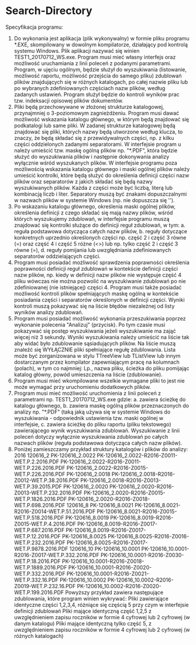 # Search-Directory
Specyfikacja programu:
1. Do wykonania jest aplikacja (plik wykonywalny) w formie pliku programu *.EXE, skompilowany w dowolnym kompilatorze, działający pod kontrolą systemu Windows.
Plik aplikacji nazywać się winien TEST1_20170712_WS.exe. Program musi mieć własny interfejs oraz możliwość uruchamiania z linii poleceń z podanymi parametrami. Program, w ujęciu ogólnym, będzie służył do wyszukiwania (listowanie, możliwość raportu, możliwość przejścia do samego pliku) zdublowań plików znajdujących się w różnych katalogach, po całej nazwie pliku lub po wybranych zdefiniowanych częściach nazw plików, według zadanych ustawień. Program służył będzie do kontroli wyników prac tzw. indeksacji opisowej plików dokumentów.
2. Pliki będą przechowywane w złożonej strukturze katalogowej, przynajmniej o 3-poziomowym zagnieżdżeniu. Program musi dawać możliwość wskazania katalogu głównego, w którym będą znajdować się podkatalogi lub same pliki. W zadanej strukturze katalogowej będą znajdować się pliki, których nazwy będą utworzone według klucza, to znaczy, że będą składać się z przewidywalnych części, np. z kilku części oddzielonych zadanymi separatorami. W interfejsie program u należy umieścić tzw. maskę ogólną plików np. "*.PDF", która będzie służyć do wyszukiwania plików i następnie dokonywania analizy wyłącznie wśród wyszukanych plików. W interfejsie programu poza możliwością wskazania katalogu głównego i maski ogólnej plików należy umieścić kontrolki, które będą służyć do określenia definicji części nazw plików oraz separatorów z jakich składać się będą nazwy wyszukiwanych plików. Każda z części może być liczbą, literą lub kombinacją liczb i liter. Separatory muszą być znakami dopuszczalnymi w nazwach plików w systemie Windows (np. nie dopuszcza się '\').
3. Po wskazaniu katalogu głównego, określenia maski ogólnej plików, określenia definicji z czego składać się mają nazwy plików, wśród których wyszukujemy zdublowań, w interfejsie programu muszą znajdować się kontrolki służące do definicji reguł zdublowań, w tym:
a. reguła podstawowa dotycząca całych nazw plików,
b. reguły dotyczące konkretnych uprzednio określonych części np. część 2 i część 3 równe (=) oraz część 4 i część 5 różne (<>) lub np. tylko część 2 i część 3 równe (=),
d. reguły pomijania lub uwzględniania zdefiniowanych separatorów oddzielających części.
4. Program musi posiadać możliwość sprawdzenia poprawności określenia poprawności definicji reguł zdublowań w kontekście definicji części nazw plików, np. kiedy w definicji nazw plików nie występuje część 4 pliku wówczas nie można pozwolić na wyszukiwanie zdublowań po nie zdefiniowanej (nie istniejącej) części 4. Program musi także posiadać możliwość kontroli plików spełniających maskę ogólną w kontekście posiadania części i separatorów określonych w definicji części. Wyniki kontroli muszą pokazywać się na liście błędów niezależnej od listy wyników analizy zdublowań.
5. Program musi posiadać możliwość wykonania przeszukiwania poprzez wykonanie polecenia "Analizuj" (przycisk). Po tym czasie musi pokazywać się postęp wyszukiwania jeżeli wyszukiwanie ma zająć więcej niż 3 sekundy. Wyniki wyszukiwania należy umieścić na liście tak aby widać było zdublowanie sąsiadujących plików. Na liście muszą znaleźć się WYŁĄCZNIE pliki spełniające regułę zdublowania. Lista może być zorganizowana w stylu TTreeView lub TListView lub innym dostarczanym przez kompilator zapewniającym pracę na kolumnach (polach), w tym co najmniej: Lp., nazwa pliku, ścieżka do pliku pomijając katalog główny, powód umieszczenia na liście (zdublowanie).
6. Program musi mieć wkompilowane wszelkie wymagane pliki to jest nie może wymagać przy uruchomieniu dodatkowych plików.
7. Program musi mieć możliwość uruchomienia z linii poleceń z parametrami np. TEST1_20170712_WS.exe <parametr1> <parametr2> <parametr3> gdzie:
a. <parametr1> zawiera ścieżkę do katalogu głównego,
b. <parametr2> zawiera maskę ogólną plików przeznaczonych do analizy np. "*.PDF" (taką jaką używa się w systemie Windows do wyszukiwania - odpowiednik ustawienia tzw. maski ogólnej w interfejsie,
c. <parametr3> zawiera ścieżkę do pliku raportu (pliku tekstowego) zawierającego wynik wyszukiwania zdublowań.
Wyszukiwanie z linii poleceń dotyczy wyłącznie wyszukiwania zdublowań po całych nazwach plików (reguła podstawowa dotycząca całych nazw plików).
8. Poniżej zamieszczamy przykład struktury katalogów i plików do analizy:
2016
120616_2
PK-120616_2.0022 PK-120616_2.0022-R2016-Z0011-WET.P.2.2016.PDF PK-120616_2.0022-R2016-Z0011-WET.P.226.2016.PDF
PK-120616_2.0022-R2016-Z0015-WET.P.226.2016.PDF
PK-120616_2.0018
PK-120616_2.0018-R2016-Z0012-WET.P.38.2016.PDF
PK-120616_2.0018-R2016-Z0013-WET.P.39.2015.PDF
PK-120616_2.0020 PK-120616_2.0020-R2016-Z0013-WET.P.232.2016.PDF
PK-120616_2.0020-R2016-Z0015-WET.P.1826.2016.PDF
PK-120616_2.0020-R2016-Z0018-WET.P.698.2016.PDF
120616_8
PK-120616_8.0021
PK-120616_8.0021-R2016-Z0014-WET.P.51.2016.PDF
PK-120616_8.0021-R2016-Z0015-WET.P.518.2016.PDF
PK-120616_8.0019
PK-120616_8.0019-R2016-Z0015-WET.P.4.2016.PDF PK-120616_8.0019-R2016-Z0017-WET.P.687.2016.PDF PK-120616_8.0019-R2016-Z0017-WET.P.12.2016.PDF
PK-120616_8.0025 PK-120616_8.0025-R2016-Z0016-WET.P.232.2016.PDF
PK-120616_8.0025-R2016-Z0017-WET.P.9878.2016.PDF
120616_10
PK-120616_10.0001 PK-120616_10.0001-R2016-Z0017-WET.P.332.2016.PDF
PK-120616_10.0001-R2016-Z0030-WET.P.18.2016.PDF
PK-120616_10.0001-R2016-Z0018-WET.P.1889.2016.PDF PK-120616_10.0001-R2016-Z0020-WET.P.332.2016.PDF PK-120616_10.0001-R2016-Z0021-WET.P.332.16.PDF
PK-120616_10.0002 PK-120616_10.0002-R2016-Z0019-WET.P.232.16.PDF
PK-120616_10.0002-R2016-Z0020-WET.P.199.2016.PDF
Powyższy przykład zawiera następujące zdublowania, które program winien wykrywać:
Pliki zawierające identyczne części 1,2,3,4, różniące się częścią 5 przy czym w interfejsie definicji zdublowań
Pliki mające identyczną część 1,2,5 z uwzględnieniem zapisu roczników w formie 4 cyfrowej lub 2 cyfrowej (w danym katalogu)
Pliki mające identyczną tylko część 5, z uwzględnieniem zapisu roczników w formie 4 cyfrowej lub 2 cyfrowej (w różnych katalogach)
